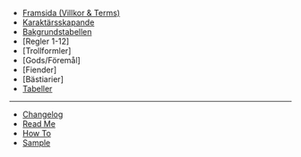 - [Framsida (Villkor & Terms)](FRAMSIDA.md)
- [Karaktärsskapande](karaktärsskapande.md)
- [Bakgrundstabellen](bakgrundstabellen.md)
- [Regler 1-12]
- [Trollformler]
- [Gods/Föremål]
- [Fiender]
- [Bästiarier]
- [Tabeller](tabeller.md)
---
- [Changelog](Changelog.md)
- [Read Me](README.md)
- [How To](HowTo.md)
- [Sample](Sample.md)


